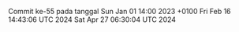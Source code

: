 Commit ke-55 pada tanggal Sun Jan 01 14:00 2023 +0100
Fri Feb 16 14:43:06 UTC 2024
Sat Apr 27 06:30:04 UTC 2024
